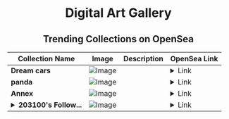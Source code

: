 <div align="center">

# Digital Art Gallery

## Trending Collections on OpenSea

| Collection Name                       | Image                                                                                     | Description                       | OpenSea Link                                                                                          |
|---------------------------------------|-------------------------------------------------------------------------------------------|-----------------------------------|--------------------------------------------------------------------------------------------------------|
| **Dream cars** | ![Image](https://i.seadn.io/s/raw/files/f19fde55aea66d54d7c5927b735cc399.jpg?w=500&auto=format?w=200&auto=format) |  | <details><summary>Link</summary>[Dream cars](https://opensea.io/collection/dream-cars-7)</details> |
| **panda** | ![Image](https://i.seadn.io/s/raw/files/dc994a2e1cd67afbf9f78ae2676056b2.jpg?w=500&auto=format?w=200&auto=format) |  | <details><summary>Link</summary>[panda](https://opensea.io/collection/panda-705)</details> |
| **Annex** | ![Image](https://i.seadn.io/s/raw/files/7cd456764aa0953c322eeabaf510005e.jpg?w=500&auto=format?w=200&auto=format) |  | <details><summary>Link</summary>[Annex](https://opensea.io/collection/annex-14)</details> |
| **<details><summary>203100's Follow...</summary>203100's Follower</details>** | ![Image](https://i.seadn.io/s/raw/files/19f9f090920392cc3650cbdf4361755b.png?w=500&auto=format?w=200&auto=format) |  | <details><summary>Link</summary>[203100's Follower](https://opensea.io/collection/203100-s-follower)</details> |

</div>